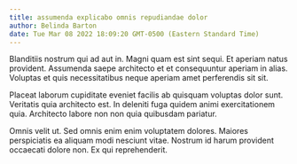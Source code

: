 ```yaml
---
title: assumenda explicabo omnis repudiandae dolor
author: Belinda Barton
date: Tue Mar 08 2022 18:09:20 GMT-0500 (Eastern Standard Time)
---
```

Blanditiis nostrum qui ad aut in. Magni quam est sint sequi. Et aperiam natus provident. Assumenda saepe architecto et et consequuntur aperiam in alias. Voluptas et quis necessitatibus neque aperiam amet perferendis sit sit.

 Placeat laborum cupiditate eveniet facilis ab quisquam voluptas dolor sunt. Veritatis quia architecto est. In deleniti fuga quidem animi exercitationem quia. Architecto labore non non quia quibusdam pariatur.

 Omnis velit ut. Sed omnis enim enim voluptatem dolores. Maiores perspiciatis ea aliquam modi nesciunt vitae. Nostrum id harum provident occaecati dolore non. Ex qui reprehenderit.